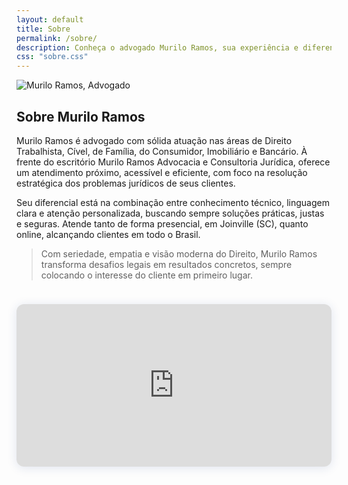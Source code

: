 ```yaml
---
layout: default
title: Sobre
permalink: /sobre/
description: Conheça o advogado Murilo Ramos, sua experiência e diferenciais no atendimento jurídico.
css: "sobre.css"
---
```


<section class="about-section">
  <div class="about-photo">
    <img src="{{ '/assets/img/murilo-ramos.png' | relative_url }}" alt="Murilo Ramos, Advogado">
  </div>
  <div class="about-info">
    <h2>Sobre Murilo Ramos</h2>
    <p>
      Murilo Ramos é advogado com sólida atuação nas áreas de Direito Trabalhista, Cível, de Família, do Consumidor, Imobiliário e Bancário. À frente do escritório Murilo Ramos Advocacia e Consultoria Jurídica, oferece um atendimento próximo, acessível e eficiente, com foco na resolução estratégica dos problemas jurídicos de seus clientes.
    </p>
    <p>
      Seu diferencial está na combinação entre conhecimento técnico, linguagem clara e atenção personalizada, buscando sempre soluções práticas, justas e seguras. Atende tanto de forma presencial, em Joinville (SC), quanto online, alcançando clientes em todo o Brasil.
    </p>
    <blockquote>
      Com seriedade, empatia e visão moderna do Direito, Murilo Ramos transforma desafios legais em resultados concretos, sempre colocando o interesse do cliente em primeiro lugar.
    </blockquote>
    <div class="about-maps">
      <iframe src="https://www.google.com/maps?q=Rua+Guaíra,+527+-+Iririú,+Joinville+-+SC,+89227-477&output=embed" width="100%" height="260" style="border:0; border-radius:12px; margin-top:1.5rem; box-shadow:0 2px 16px rgba(30,58,138,0.13);" allowfullscreen="" loading="lazy" referrerpolicy="no-referrer-when-downgrade"></iframe>
    </div>
  </div>
</section>
